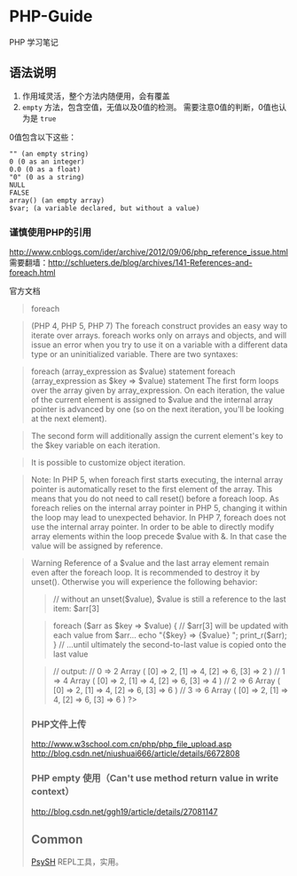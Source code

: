 # PHP-Guide
PHP 学习笔记

## 语法说明
1. 作用域灵活，整个方法内随便用，会有覆盖
2. `empty` 方法，包含空值，无值以及0值的检测。 需要注意0值的判断，0值也认为是 `true`

0值包含以下这些：

```
"" (an empty string)
0 (0 as an integer)
0.0 (0 as a float)
"0" (0 as a string)
NULL
FALSE
array() (an empty array)
$var; (a variable declared, but without a value)
```

### 谨慎使用PHP的引用
<http://www.cnblogs.com/ider/archive/2012/09/06/php_reference_issue.html>
需要翻墙：<http://schlueters.de/blog/archives/141-References-and-foreach.html>

官方文档

> foreach

> (PHP 4, PHP 5, PHP 7)
> The foreach construct provides an easy way to iterate over arrays. foreach works only on arrays and objects, and will issue an error when you try to use it on a variable with a different data type or an uninitialized variable. There are two syntaxes:

> foreach (array_expression as $value)
>     statement
> foreach (array_expression as $key => $value)
>     statement
> The first form loops over the array given by array_expression. On each iteration, the value of the current element is assigned to $value and the internal array pointer is advanced by one (so on the next iteration, you'll be looking at the next element).

> The second form will additionally assign the current element's key to the $key variable on each iteration.

> It is possible to customize object iteration.

> Note:
> In PHP 5, when foreach first starts executing, the internal array pointer is automatically reset to the first element of the array. This means that you do not need to call reset() before a foreach loop.
> As foreach relies on the internal array pointer in PHP 5, changing it within the loop may lead to unexpected behavior.
> In PHP 7, foreach does not use the internal array pointer.
> In order to be able to directly modify array elements within the loop precede $value with &. In that case the value will be assigned by reference.

> <?php
> $arr = array(1, 2, 3, 4);
> foreach ($arr as &$value) {
>     $value = $value * 2;
> }
> // $arr is now array(2, 4, 6, 8)
> unset($value); // break the reference with the last element
> ?>
> Warning
> Reference of a $value and the last array element remain even after the foreach loop. It is recommended to destroy it by unset(). Otherwise you will experience the following behavior:
> <?php
> $arr = array(1, 2, 3, 4);
> foreach ($arr as &$value) {
>     $value = $value * 2;
> }
> // $arr is now array(2, 4, 6, 8)

> // without an unset($value), $value is still a reference to the last item: $arr[3]

> foreach ($arr as $key => $value) {
>     // $arr[3] will be updated with each value from $arr...
>     echo "{$key} => {$value} ";
>     print_r($arr);
> }
> // ...until ultimately the second-to-last value is copied onto the last value

> // output:
> // 0 => 2 Array ( [0] => 2, [1] => 4, [2] => 6, [3] => 2 )
> // 1 => 4 Array ( [0] => 2, [1] => 4, [2] => 6, [3] => 4 )
> // 2 => 6 Array ( [0] => 2, [1] => 4, [2] => 6, [3] => 6 )
> // 3 => 6 Array ( [0] => 2, [1] => 4, [2] => 6, [3] => 6 )
> ?>

### PHP文件上传
<http://www.w3school.com.cn/php/php_file_upload.asp>
<http://blog.csdn.net/niushuai666/article/details/6672808>

### PHP empty 使用（Can't use method return value in write context）
<http://blog.csdn.net/ggh19/article/details/27081147>

## Common

[PsySH](psysh.org)
REPL工具，实用。


